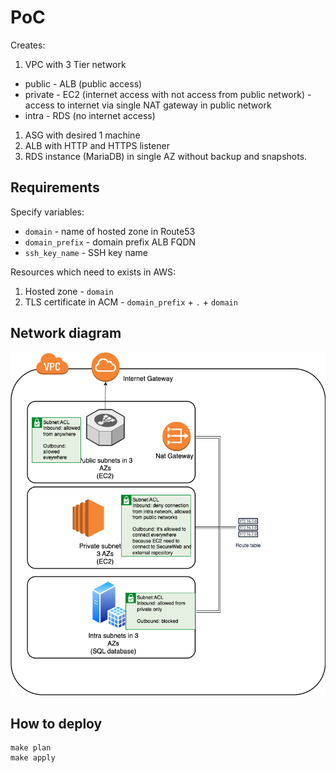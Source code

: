 # PoC

Creates:
1. VPC with 3 Tier network
- public - ALB (public access)
- private - EC2 (internet access with not access from public network) - access to internet via single NAT gateway in public network
- intra - RDS (no internet access)
1. ASG with desired 1 machine
2. ALB with HTTP and HTTPS listener
3. RDS instance (MariaDB) in single AZ without backup and snapshots.

## Requirements
Specify variables:
- `domain` - name of hosted zone in Route53
- `domain_prefix` - domain prefix ALB FQDN
- `ssh_key_name` - SSH key name

Resources which need to exists in AWS:
1. Hosted zone - `domain`
2. TLS certificate in ACM - `domain_prefix` + `.` + `domain`

## Network diagram
![Network diagram](diagram.png)

## How to deploy
```
make plan
make apply
```
